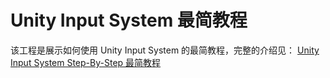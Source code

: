 # Unity Input System 最简教程

该工程是展示如何使用 Unity Input System 的最简教程，完整的介绍见：
[Unity Input System Step-By-Step 最简教程](https://tuncle.blog/input_system_minimum_tutorial/)
